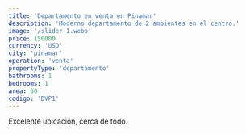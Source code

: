 ```yaml
---
title: 'Departamento en venta en Pinamar'
description: 'Moderno departamento de 2 ambientes en el centro.'
image: '/slider-1.webp'
price: 150000
currency: 'USD'
city: 'pinamar'
operation: 'venta'
propertyType: 'departamento'
bathrooms: 1
bedrooms: 1
area: 60
codigo: 'DVP1'
---
```


Excelente ubicación, cerca de todo.
